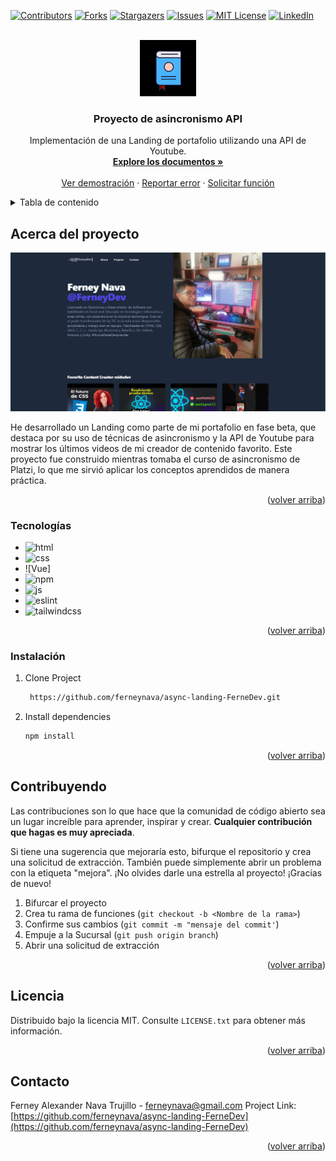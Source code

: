 <!-- Improved compatibility of back to top link: See: https://github.com/othneildrew/Best-README-Template/pull/73 -->

<a name="readme-top"></a>



[![Contributors][contributors-shield]][contributors-url]
[![Forks][forks-shield]][forks-url]
[![Stargazers][stars-shield]][stars-url]
[![Issues][issues-shield]][issues-url]
[![MIT License][license-shield]][license-url]
[![LinkedIn][linkedin-shield]][linkedin-url]

<!-- PROJECT LOGO -->
<br />
<div align="center">
  <a href="https://github.com/ferneynava/async-landing-FerneDev">
    <img src="./images/112-book-morph-linealtrans.gif" alt="Logo" width="90" height="90">
  </a>

  <h3 align="center">Proyecto de asincronismo API</h3>

  <p align="center">
    Implementación de una Landing de portafolio utilizando una API de Youtube. 
    <br />
    <a href="https://github.com/ferneynava/async-landing-FerneDev"><strong>Explore los documentos »</strong></a>
    <br />
    <br />
    <a href="https://ferneynava.github.io/async-landing-FerneDev/">Ver demostración</a>
    ·
    <a href="https://github.com/ferneynava/async-landing-FerneDev/issues">Reportar error</a>
    ·
    <a href="https://github.com/ferneynava/async-landing-FerneDev/issues">Solicitar función</a>
  </p>
</div>

<!-- TABLE OF CONTENTS -->
<details>
  <summary>Tabla de contenido</summary>
  <ol>
    <li>
      <a href="#about-the-project">Acerca del proyecto</a>
      <ul>
        <li><a href="#built-with">Tecnologías 🔧</a></li>
      </ul>
    </li>
    <li>
      <a href="#getting-started">Empezando</a>
      <ul>
        <li><a href="#installation">Instalación</a></li>
      </ul>
    </li>
    <li><a href="#usage">Contribuyendo</a></li>
    <li><a href="#roadmap">Licencia</a></li>
    <li><a href="#contributing">Contacto</a></li>
  </ol>
</details>

<!-- ABOUT THE PROJECT -->

## Acerca del proyecto

[![Product Name Screen Shot][product-screenshot]](https://github.com/ferneynava/async-landing-FerneDev)

He desarrollado un Landing como parte de mi portafolio en fase beta, que destaca por su uso de técnicas de asincronismo y la API de Youtube para mostrar los últimos videos de mi creador de contenido favorito. Este proyecto fue construido mientras tomaba el curso de asincronismo de Platzi, lo que me sirvió aplicar los conceptos aprendidos de manera práctica.

<p align="right">(<a href="#readme-top">volver arriba</a>)</p>

### Tecnologías

- ![html]
- ![css]
- ![Vue]
- ![npm]
- ![js]
- ![eslint]
- ![tailwindcss]
<p align="right">(<a href="#readme-top">volver arriba</a>)</p>
<!-- GETTING STARTED -->

### Instalación

1. Clone Project
   ```sh
    https://github.com/ferneynava/async-landing-FerneDev.git
   ```
2. Install dependencies
   ```sh
   npm install
   ```

<p align="right">(<a href="#readme-top">volver arriba</a>)</p>

## Contribuyendo
Las contribuciones son lo que hace que la comunidad de código abierto sea un lugar increíble para aprender, inspirar y crear. **Cualquier contribución que hagas es muy apreciada**.

Si tiene una sugerencia que mejoraría esto, bifurque el repositorio y crea una solicitud de extracción. También puede simplemente abrir un problema con la etiqueta "mejora". ¡No olvides darle una estrella al proyecto! ¡Gracias de nuevo!

1. Bifurcar el proyecto
2. Crea tu rama de funciones (`git checkout -b <Nombre de la rama>`)
3. Confirme sus cambios (`git commit -m "mensaje del commit'`)
4. Empuje a la Sucursal (`git push origin branch`)
5. Abrir una solicitud de extracción

<p align="right">(<a href="#readme-top">volver arriba</a>)</p>

## Licencia

Distribuido bajo la licencia MIT. Consulte `LICENSE.txt` para obtener más información.

<p align="right">(<a href="#readme-top">volver arriba</a>)</p>

## Contacto

Ferney Alexander Nava Trujillo - ferneynava@gmail.com
Project Link: [https://github.com/ferneynava/async-landing-FerneDev](https://github.com/ferneynava/async-landing-FerneDev)

<p align="right">(<a href="#readme-top">volver arriba</a>)</p>


[contributors-shield]: https://img.shields.io/github/contributors/ferneynava/async-landing-FerneDev.svg?style=for-the-badge
[contributors-url]: https://github.com/ferneynava/async-landing-FerneDev/graphs/contributors
[forks-shield]: https://img.shields.io/github/forks/ferneynava/async-landing-FerneDev.svg?style=for-the-badge
[forks-url]: https://github.com/ferneynava/async-landing-FerneDev/network/members
[stars-shield]: https://img.shields.io/github/stars/ferneynava/async-landing-FerneDev.svg?style=for-the-badge
[stars-url]: https://github.com/ferneynava/async-landing-FerneDev/stargazers
[issues-shield]: https://img.shields.io/github/issues/ferneynava/async-landing-FerneDev.svg?style=for-the-badge
[issues-url]: https://github.com/ferneynava/async-landing-FerneDev/issues
[license-shield]: https://img.shields.io/github/license/ferneynava/async-landing-FerneDev.svg?style=for-the-badge
[license-url]: https://github.com/ferneynava/async-landing-FerneDev/blob/master/LICENSE.txt
[linkedin-shield]: https://img.shields.io/badge/-LinkedIn-black.svg?style=for-the-badge&logo=linkedin&colorB=555
[linkedin-url]: https://www.linkedin.com/in/ferney-alexander-nava-trujillo-0478a8118/
[product-screenshot]: /src/public/Captura%20de%20pantalla%202023-04-30%20171447.png
[html]: https://img.shields.io/badge/HTML5-E34F26?style=for-the-badge&logo=html5&logoColor=white
[css]: https://img.shields.io/badge/CSS3-1572B6?style=for-the-badge&logo=css3&logoColor=white
[npm]: https://img.shields.io/badge/npm-CB3837?style=for-the-badge&logo=npm&logoColor=white
[js]: https://img.shields.io/badge/JavaScript-323330?style=for-the-badge&logo=javascript&logoColor=F7DF1E
[eslint]: https://img.shields.io/badge/eslint-3A33D1?style=for-the-badge&logo=eslint&logoColor=white
[tailwindcss]: https://img.shields.io/badge/Tailwind_CSS-38B2AC?style=for-the-badge&logo=tailwind-css&logoColor=white
